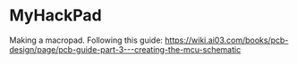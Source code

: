 # MyHackPad

Making a macropad. Following this guide: https://wiki.ai03.com/books/pcb-design/page/pcb-guide-part-3---creating-the-mcu-schematic
